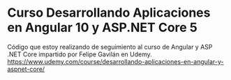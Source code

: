 # Curso Desarrollando Aplicaciones en Angular 10 y ASP.NET Core 5
Código que estoy realizando de seguimiento al curso de Angular y ASP .NET Core impartido por Felipe Gavilán en Udemy.  
https://www.udemy.com/course/desarrollando-aplicaciones-en-angular-y-aspnet-core/
